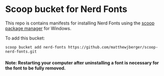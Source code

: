 # Scoop bucket for Nerd Fonts

This repo is contains manifests for installing Nerd Fonts using the [scoop package manager](https://github.com/lukesampson/scoop) for Windows.

To add this bucket:

```
scoop bucket add nerd-fonts https://github.com/matthewjberger/scoop-nerd-fonts.git
```

#### Note: Restarting your computer after uninstalling a font is necessary for the font to be fully removed.
